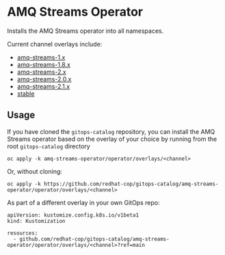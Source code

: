 # AMQ Streams Operator

Installs the AMQ Streams operator into all namespaces.

Current channel overlays include:
* [amq-streams-1.x](overlays/1.x)
* [amq-streams-1.8.x](overlays/1.8.x)
* [amq-streams-2.x](overlays/2.x)
* [amq-streams-2.0.x](overlays/2.x)
* [amq-streams-2.1.x](overlays/2.x)
* [stable](overlays/stable)

## Usage

If you have cloned the `gitops-catalog` repository, you can install the AMQ Streams operator based on the overlay of your choice by running from the root `gitops-catalog` directory

```
oc apply -k amq-streams-operator/operator/overlays/<channel>
```

Or, without cloning:

```
oc apply -k https://github.com/redhat-cop/gitops-catalog/amq-streams-operator/operator/overlays/<channel>
```

As part of a different overlay in your own GitOps repo:

```
apiVersion: kustomize.config.k8s.io/v1beta1
kind: Kustomization

resources:
  - github.com/redhat-cop/gitops-catalog/amq-streams-operator/operator/overlays/<channel>?ref=main
```